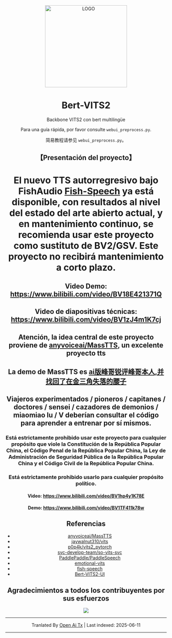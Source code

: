 <div align="center">

<img alt="LOGO" src="https://raw.githubusercontent.com/fishaudio/Bert-VITS2/master/avatars.githubusercontent.com/u/122017386" width="256" height="256" />

# Bert-VITS2

Backbone VITS2 con bert multilingüe

Para una guía rápida, por favor consulte `webui_preprocess.py`.

简易教程请参见 `webui_preprocess.py`。

## 【Presentación del proyecto】
# El nuevo TTS autorregresivo bajo FishAudio [Fish-Speech](https://github.com/fishaudio/fish-speech) ya está disponible, con resultados al nivel del estado del arte abierto actual, y en mantenimiento continuo, se recomienda usar este proyecto como sustituto de BV2/GSV. Este proyecto no recibirá mantenimiento a corto plazo.
## Video Demo: https://www.bilibili.com/video/BV18E421371Q
## Video de diapositivas técnicas: https://www.bilibili.com/video/BV1zJ4m1K7cj
## Atención, la idea central de este proyecto proviene de [anyvoiceai/MassTTS](https://github.com/anyvoiceai/MassTTS), un excelente proyecto tts
## La demo de MassTTS es [ai版峰哥锐评峰哥本人,并找回了在金三角失落的腰子](https://www.bilibili.com/video/BV1w24y1c7z9)

[//]: # (## Este proyecto no tiene ninguna relación con [PlayVoice/vits_chinese]&#40;https://github.com/PlayVoice/vits_chinese&#41;)

[//]: # ()
[//]: # (Este repositorio proviene de un amigo que compartió el video ai峰哥, quedé impresionado por el resultado, tras probar MassTTS noté que fs tenía cierta diferencia en calidad de audio respecto a vits, y que el pipeline de entrenamiento era más complejo, por ello siguiendo esta idea integré bert)

## Viajeros experimentados / pioneros / capitanes / doctores / sensei / cazadores de demonios / miaomiao lu / V deberían consultar el código para aprender a entrenar por sí mismos.

### Está estrictamente prohibido usar este proyecto para cualquier propósito que viole la Constitución de la República Popular China, el Código Penal de la República Popular China, la Ley de Administración de Seguridad Pública de la República Popular China y el Código Civil de la República Popular China.
### Está estrictamente prohibido usarlo para cualquier propósito político.
#### Video: https://www.bilibili.com/video/BV1hp4y1K78E
#### Demo: https://www.bilibili.com/video/BV1TF411k78w
## Referencias
+ [anyvoiceai/MassTTS](https://github.com/anyvoiceai/MassTTS)
+ [jaywalnut310/vits](https://github.com/jaywalnut310/vits)
+ [p0p4k/vits2_pytorch](https://github.com/p0p4k/vits2_pytorch)
+ [svc-develop-team/so-vits-svc](https://github.com/svc-develop-team/so-vits-svc)
+ [PaddlePaddle/PaddleSpeech](https://github.com/PaddlePaddle/PaddleSpeech)
+ [emotional-vits](https://github.com/innnky/emotional-vits)
+ [fish-speech](https://github.com/fishaudio/fish-speech)
+ [Bert-VITS2-UI](https://github.com/jiangyuxiaoxiao/Bert-VITS2-UI)
## Agradecimientos a todos los contribuyentes por sus esfuerzos
<a href="https://github.com/fishaudio/Bert-VITS2/graphs/contributors" target="_blank">
  <img src="https://contrib.rocks/image?repo=fishaudio/Bert-VITS2"/>
</a>

[//]: # (# Todo el código de este proyecto está citado correctamente, la parte de bert está basada en la idea de [AI峰哥]&#40;https://www.bilibili.com/video/BV1w24y1c7z9&#41;, sin ninguna relación con [vits_chinese]&#40;https://github.com/PlayVoice/vits_chinese&#41;. Invitamos a todos a revisar el código. Además, condenamos firmemente [el plagio e incluso el desarrollo desleal por parte de otros desarrolladores]&#40;https://www.bilibili.com/read/cv27101514/&#41;.)

---

Tranlated By [Open Ai Tx](https://github.com/OpenAiTx/OpenAiTx) | Last indexed: 2025-06-11

---